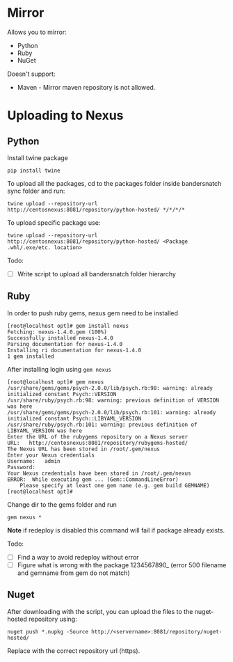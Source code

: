 # Mirror
Allows you to mirror:
- Python
- Ruby
- NuGet

Doesn't support:
- Maven - Mirror maven repository is not allowed.

# Uploading to Nexus
## Python
Install twine package  
```
pip install twine
```

To upload all the packages, cd to the packages folder inside bandersnatch sync folder and run:
```
twine upload --repository-url http://centosnexus:8081/repository/python-hosted/ */*/*/*
```  
To upload specific package use:
```
twine upload --repository-url http://centosnexus:8081/repository/python-hosted/ <Package .whl/.exe/etc. location>
```
Todo:
- [ ] Write script to upload all bandersnatch folder hierarchy
## Ruby
In order to push ruby gems, nexus gem need to be installed
```
[root@localhost opt]# gem install nexus
Fetching: nexus-1.4.0.gem (100%)
Successfully installed nexus-1.4.0
Parsing documentation for nexus-1.4.0
Installing ri documentation for nexus-1.4.0
1 gem installed
```

After installing login using `gem nexus`
```
[root@localhost opt]# gem nexus
/usr/share/gems/gems/psych-2.0.0/lib/psych.rb:98: warning: already initialized constant Psych::VERSION
/usr/share/ruby/psych.rb:98: warning: previous definition of VERSION was here
/usr/share/gems/gems/psych-2.0.0/lib/psych.rb:101: warning: already initialized constant Psych::LIBYAML_VERSION
/usr/share/ruby/psych.rb:101: warning: previous definition of LIBYAML_VERSION was here
Enter the URL of the rubygems repository on a Nexus server
URL:   http://centosnexus:8081/repository/rubygems-hosted/
The Nexus URL has been stored in /root/.gem/nexus
Enter your Nexus credentials
Username:   admin
Password:
Your Nexus credentials have been stored in /root/.gem/nexus
ERROR:  While executing gem ... (Gem::CommandLineError)
    Please specify at least one gem name (e.g. gem build GEMNAME)
[root@localhost opt]#
```

Change dir to the gems folder and run
```
gem nexus *
```
**Note** if redeploy is disabled this command will fail if package already exists.

Todo:
- [ ] Find a way to avoid redeploy without error
- [ ] Figure what is wrong with the package 1234567890_ (error 500 filename and gemname from gem do not match)

## Nuget
After downloading with the script, you can upload the files to the nuget-hosted repository using:  
```
nuget push *.nupkg -Source http://<servername>:8081/repository/nuget-hosted/
```
Replace with the correct repository url (https).  
